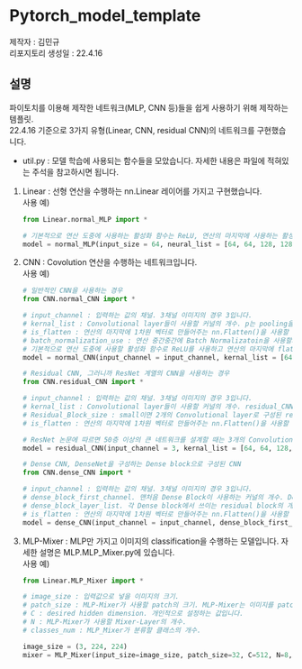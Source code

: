 # Pytorch_model_template

제작자 : 김민규 <br>
리포지토리 생성일 : 22.4.16

## 설명
파이토치를 이용해 제작한 네트워크(MLP, CNN 등)들을 쉽게 사용하기 위해 제작하는 템플릿. <br>
22.4.16 기준으로 3가지 유형(Linear, CNN, residual CNN)의 네트워크를 구현했습니다. 

* util.py : 모델 학습에 사용되는 함수들을 모았습니다. 자세한 내용은 파일에 적혀있는 주석을 참고하시면 됩니다.

1. Linear : 선형 연산을 수행하는 nn.Linear 레이어를 가지고 구현했습니다. <br> 사용 예)
    ~~~python
    from Linear.normal_MLP import *

    # 기본적으로 연산 도중에 사용하는 활성화 함수는 ReLU, 연산의 마지막에 사용하는 활성화 함수는 Sigmoid 함수로 설정했습니다. 그리고 Batch Normalization도 사용하게 설정했습니다. 이 설정들은 초기화 할 때 입력하는 값을 통해 개인적으로 변경하실 수 있습니다. 
    model = normal_MLP(input_size = 64, neural_list = [64, 64, 128, 128],  mid_activation_func = 'leaky_relu',  last_activateion_func = 'softmax', batch_normalization_use = False)
    ~~~

2. CNN : Covolution 연산을 수행하는 네트워크입니다. <br> 사용 예)
    ~~~python
    # 일반적인 CNN을 사용하는 경우
    from CNN.normal_CNN import *

    # input_channel : 입력하는 값의 채널. 3채널 이미지의 경우 3입니다. 
    # kernal_list : Convolutional layer들이 사용할 커널의 개수. p는 pooling을 나타냅니다. 
    # is_flatten : 연산의 마지막에 1차원 벡터로 만들어주는 nn.Flatten()을 사용할 것인지 말지 결정합니다. 
    # batch_normalization_use : 연산 중간중간에 Batch Normalizatoin을 사용할지 말지 결정합니다.
    # 기본적으로 연산 도중에 사용할 활성화 함수로 ReLU를 사용하고 연산의 마지막에 flatten 연산을 수행하지 않게 설정했습니다. 이 역시 초기화시 입력하는 값을 통해 수정할 수 있습니다. 그리고 Batch Normalization도 기본적으로 사용하게끔 설정되어 있으나 역시 수정 가능합니다. 
    model = normal_CNN(input_channel = input_channel, kernal_list = [64, 64, 'p', 128, 128], activation_func = 'leaky_relu',  is_flatten = True, batch_normalization_use = False)
    ~~~

    ~~~python
    # Residual CNN, 그러니까 ResNet 계열의 CNN을 사용하는 경우
    from CNN.residual_CNN import *

    # input_channel : 입력하는 값의 채널. 3채널 이미지의 경우 3입니다. 
    # kernal_list : Convolutional layer들이 사용할 커널의 개수. residual_CNN은 커널이 변경될 때마다 pooling을 수행합니다.  
    # Residual_Block_size : small이면 2개의 Convolutional layer로 구성된 residual block 사용, big이면 3개의 Convolutional layer로 구성된 residual block 사용
    # is_flatten : 연산의 마지막에 1차원 벡터로 만들어주는 nn.Flatten()을 사용할 것인지 말지 결정합니다. 

    # ResNet 논문에 따르면 50층 이상의 큰 네트워크를 설계할 때는 3개의 Convolutional layer로 구성된 residual block을 쓰고 그보다 작은 네트워크를 설계할 때는 2개의 Convolutional layer로 구성된 residual block을 사용합니다. 
    model = residual_CNN(input_channel = 3, kernal_list = [64, 64, 128, 128], Residual_Block_size = 'big', is_flatten = True)
    ~~~

    ~~~python
    # Dense CNN, DenseNet을 구성하는 Dense block으로 구성된 CNN
    from CNN.dense_CNN import *

    # input_channel : 입력하는 값의 채널. 3채널 이미지의 경우 3입니다.
    # dense_block_first_channel. 맨처음 Dense Block이 사용하는 커널의 개수. DenseNet은 다음 Dense block으로 넘어갈 때마다 채널의 크기를 2배씩 늘립니다. 그래서 맨처음 channel, 즉 kernal의 값만 받습니다.
    # dense_block_layer_list. 각 Dense block에서 쓰이는 residual block의 개수를 나타냅니다. 다시말해 len(dense_block_layer_list) = CNN이 사용하는 Dense block의 개수입니다.
    # is_flatten : 연산의 마지막에 1차원 벡터로 만들어주는 nn.Flatten()을 사용할 것인지 말지 결정합니다. 
    model = dense_CNN(input_channel = input_channel, dense_block_first_channel = 64, dense_block_layer_list = [16, 32, 8], is_flatten = True)
    ~~~

3. MLP-Mixer : MLP만 가지고 이미지의 classification을 수행하는 모델입니다. 자세한 설명은 MLP.MLP_Mixer.py에 있습니다. <br> 사용 예)
    ~~~python
    from Linear.MLP_Mixer import *

    # image_size : 입력값으로 넣을 이미지의 크기. 
    # patch_size : MLP-Mixer가 사용할 patch의 크기. MLP-Mixer는 이미지를 patch단위로 나눈 다음 toekn으로 embedding하고 mixer-layer에 넣어줍니다.
    # C : desired hidden dimension. 개인적으로 설정하는 값입니다. 
    # N : MLP-Mixer가 사용할 Mixer-Layer의 개수.
    # classes_num : MLP_Mixer가 분류할 클래스의 개수.

    image_size = (3, 224, 224)
    mixer = MLP_Mixer(input_size=image_size, patch_size=32, C=512, N=8, classes_num=1000) # 입력값으로 들어가는 것들을 수정해서 사용하시면 됩니다
    ~~~
